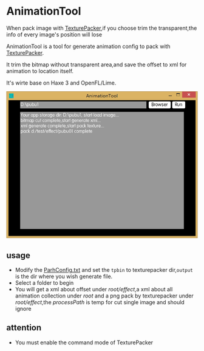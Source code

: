 # AnimationTool
When pack image with [TexturePacker](https://www.codeandweb.com/texturepacker),if you choose trim the transparent,the info of every image's position will lose

AnimationTool is a tool for generate animation config to pack with [TexturePacker](https://www.codeandweb.com/texturepacker).

It trim the bitmap without transparent area,and save the offset to xml for animation to location itself.

It's wirte base on Haxe 3 and OpenFL/Lime.

![demo](pic.png)

## usage
+ Modify the [ParhConfig.txt](assets/PathConfig.txt) and set the `tpbin` to texturepacker dir,`output` is the dir where you wish generate file.
+ Select a folder to begin
+ You will get a xml about offset under *root/effect*,a xml about all animation collection under *root* and a png pack by texturepacker under *root/effect*,the *processPath* is temp for cut single image and should ignore

## attention
+ You must enable the command mode of TexturePacker
